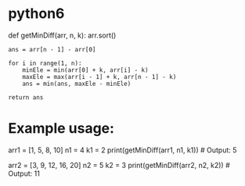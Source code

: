 # python6
def getMinDiff(arr, n, k):
    arr.sort()

    ans = arr[n - 1] - arr[0]

    for i in range(1, n):
        minEle = min(arr[0] + k, arr[i] - k)
        maxEle = max(arr[i - 1] + k, arr[n - 1] - k)
        ans = min(ans, maxEle - minEle)

    return ans

# Example usage:
arr1 = [1, 5, 8, 10]
n1 = 4
k1 = 2
print(getMinDiff(arr1, n1, k1))  # Output: 5

arr2 = [3, 9, 12, 16, 20]
n2 = 5
k2 = 3
print(getMinDiff(arr2, n2, k2))  # Output: 11
